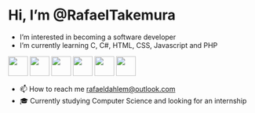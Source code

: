 <h1>Hi, I’m @RafaelTakemura</h1>

- I’m interested in becoming a software developer
- I’m currently learning C, C#, HTML, CSS, Javascript and PHP
<div style="display:inline-block">
  <img src="https://cdn.jsdelivr.net/gh/devicons/devicon@latest/icons/c/c-original.svg" height=40px/>
  <img src="https://cdn.jsdelivr.net/gh/devicons/devicon@latest/icons/csharp/csharp-original.svg" height=40px/>
  <img src="https://cdn.jsdelivr.net/gh/devicons/devicon@latest/icons/html5/html5-original.svg" height=40px />
  <img src="https://cdn.jsdelivr.net/gh/devicons/devicon@latest/icons/css3/css3-original.svg" height=40px  />
  <img src="https://cdn.jsdelivr.net/gh/devicons/devicon@latest/icons/javascript/javascript-original.svg" height=40px />
  <img src="https://cdn.jsdelivr.net/gh/devicons/devicon@latest/icons/php/php-original.svg" height=40px />


</div>

- 📫 How to reach me rafaeldahlem@outlook.com
- 🎓 Currently studying Computer Science and looking for an internship

<!---
RafaelTakemura/RafaelTakemura is a ✨ special ✨ repository because its `README.md` (this file) appears on your GitHub profile.
You can click the Preview link to take a look at your changes.
--->
